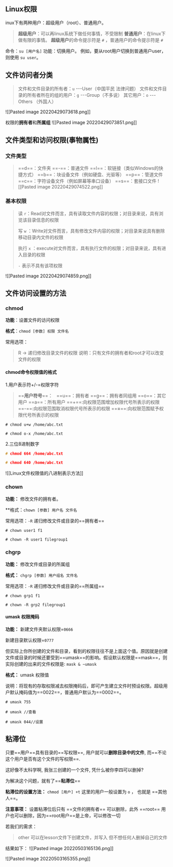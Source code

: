 ## Linux权限
inux下有两种用户：超级用户（root）、普通用户。

>**超级用户**：可以再linux系统下做任何事情，不受限制
>**普通用户**：在linux下做有限的事情。
>**超级用户**的命令提示符是  `#`  ，普通用户的命令提示符是 `#` 

命令：`su [用户名]`
功能：切换用户。
例如，要从root用户切换到普通用户user，则使用 `su user`。 

## 文件访问者分类
>文件和文件目录的所有者：`u` ---User（中国平民 法律问题）
>文件和文件目录的所有者所在的组的用户：`g`  ---Group（不多说）
>其它用户：`o`  ---Others （外国人）


![[Pasted image 20220429073618.png]]

权限的**拥有者**和**所属组**
![[Pasted image 20220429073851.png]]


## 文件类型和访问权限(事物属性)
### 文件类型
>==d==：文件夹
>==-==：普通文件
>==l==：软链接（类似Windows的快捷方式）
>==b==：块设备文件（例如硬盘、光驱等）
>==p==：管道文件
>==c==：字符设备文件（例如屏幕等串口设备）
>==s==：套接口文件
![[Pasted image 20220429074522.png]]

### 基本权限

>读  `r`：Read对文件而言，具有读取文件内容的权限；对目录来说，具有浏览该目录信息的权限
>
>写  `w` ：Write对文件而言，具有修改文件内容的权限；对目录来说具有删除移动目录内文件的权限
>
>执行 `x` ：execute对文件而言，具有执行文件的权限；对目录来说，具有进入目录的权限
>
> `-`   表示不具有该项权限

![[Pasted image 20220429074859.png]]

## 文件访问设置的方法
### chmod
**功能**：设置文件的访问权限

**格式**：`chmod [参数] 权限 文件名`

常用选项：

> R -> 递归修改目录文件的权限
> 说明：只有文件的拥有者和root才可以改变文件的权限


#### chmod命令权限值的格式
1.用户表示符+/-=权限字符

>==**用户符号**==：  
>==u==：拥有者
>==g==：拥有者同组用
>==o==：其它用户
>==a==：所有用户
>==+==:向权限范围增加权限代号所表示的权限
>==-==:向权限范围取消权限代号所表示的权限
>==**=**==:向权限范围赋予权限代号所表示的权限

```linux
# chmod u+w /home/abc.txt

# chmod o-x /home/abc.txt
```


2.三位8进制数字

```c
# chmod 664 /home/abc.txt

# chmod 640 /home/abc.txt
```

![[Linux文件权限值的八进制表示方法]]


### chown
**功能：** 修改文件的拥有者。

**格式：`chown [参数] 用户名 文件名`

常用选项：`-R`  递归修改文件或目录的==拥有者==

```linux
# chown user1 f1

# chown -R user1 filegroup1
```



### chgrp

**功能：** 修改文件或目录的所属组

**格式：** `chgrp [参数] 用户组名 文件名`

常用选项：`-R` 递归修改文件或目录的==所属组==


```linux
# chown grp1 f1

# chown -R grp2 filegroup1
```


#### umask 权限掩码
**功能：**
新建文件夹默认权限=`0666`

新建目录默认权限=`0777`

但实际上你所创建的文件和目录，看到的权限往往不是上面这个值。原因就是创建文件或目录的时候还要受到==umask==的影响。假设默认权限是==mask==，则实际创建的出来的文件权限是: `mask & ~umask`

**格式：** umask 权限值

说明：将现有的存取权限减去权限掩码后，即可产生建立文件时预设权限。超级用户默认掩码值为==0022==，普通用户默认为==0002==。

```linux
# umask 755

# umask //查看

# umask 044//设置
```


## 粘滞位

只要==用户==具有目录的==写权限==, 用户就可以**删除目录中的文件**, 而==不论这个用户是否有这个文件的写权限==.

这好像不太科学啊, 我张三创建的一个文件, 凭什么被你李四可以删掉?

为解决这个问题，就有了==**粘滞位**== 


**粘滞位的设置方法：** `chmod [用户] +t`  这里的用户一般设置为 `o` ， 也就是 ==其他人==。

**注意事项：** 设置粘滞位后只有 ==文件的拥有者== 可以删除，此外 ==root== 用户也可以删除，因为==root用户==是上帝，可以修改一切

若我们的需求：
>other 可以在lesson文件下创建文件，并写入
>但不想任何人删掉自己的文件

结果如下：
![[Pasted image 20220503165136.png]]

![[Pasted image 20220503165355.png]]